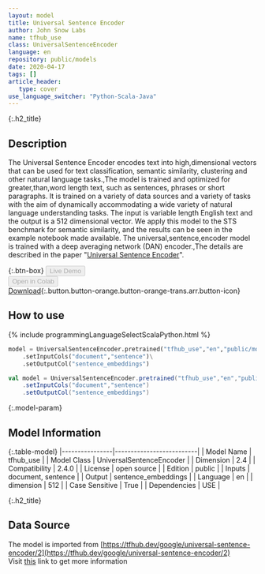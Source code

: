 ```yaml
---
layout: model
title: Universal Sentence Encoder
author: John Snow Labs
name: tfhub_use
class: UniversalSentenceEncoder
language: en
repository: public/models
date: 2020-04-17
tags: []
article_header:
   type: cover
use_language_switcher: "Python-Scala-Java"
---
```


{:.h2_title}
## Description 
The Universal Sentence Encoder encodes text into high,dimensional vectors that can be used for text classification, semantic similarity, clustering and other natural language tasks.,The model is trained and optimized for greater,than,word length text, such as sentences, phrases or short paragraphs. It is trained on a variety of data sources and a variety of tasks with the aim of dynamically accommodating a wide variety of natural language understanding tasks. The input is variable length English text and the output is a 512 dimensional vector. We apply this model to the STS benchmark for semantic similarity, and the results can be seen in the example notebook made available. The universal,sentence,encoder model is trained with a deep averaging network (DAN) encoder.,The details are described in the paper "[Universal Sentence Encoder](https://arxiv.org/abs/1803.11175)".



{:.btn-box}
<button class="button button-orange" disabled>Live Demo</button><br/><button class="button button-orange" disabled>Open in Colab</button><br/>[Download](https://s3.amazonaws.com/auxdata.johnsnowlabs.com/public/models/tfhub_use_en_2.4.0_2.4_1587136330099.zip){:.button.button-orange.button-orange-trans.arr.button-icon}<br/>

## How to use 
<div class="tabs-box" markdown="1">

{% include programmingLanguageSelectScalaPython.html %}

```python
model = UniversalSentenceEncoder.pretrained("tfhub_use","en","public/models")\
	.setInputCols("document","sentence")\
	.setOutputCol("sentence_embeddings")
```

```scala
val model = UniversalSentenceEncoder.pretrained("tfhub_use","en","public/models")
	.setInputCols("document","sentence")
	.setOutputCol("sentence_embeddings")
```
</div>



{:.model-param}
## Model Information
{:.table-model}
|----------------|--------------------------|
| Model Name     | tfhub_use                |
| Model Class    | UniversalSentenceEncoder |
| Dimension      | 2.4                      |
| Compatibility  | 2.4.0                    |
| License        | open source              |
| Edition        | public                   |
| Inputs         | document, sentence       |
| Output         | sentence_embeddings      |
| Language       | en                       |
| dimension      | 512                      |
| Case Sensitive | True                     |
| Dependencies   | USE                      |




{:.h2_title}
## Data Source
The model is imported from [https://tfhub.dev/google/universal-sentence-encoder/2](https://tfhub.dev/google/universal-sentence-encoder/2)  
Visit [this](https://github.com/JohnSnowLabs/spark-nlp/blob/master/src/main/scala/com/johnsnowlabs/nlp/embeddings/UniversalSentenceEncoder.scala) link to get more information

